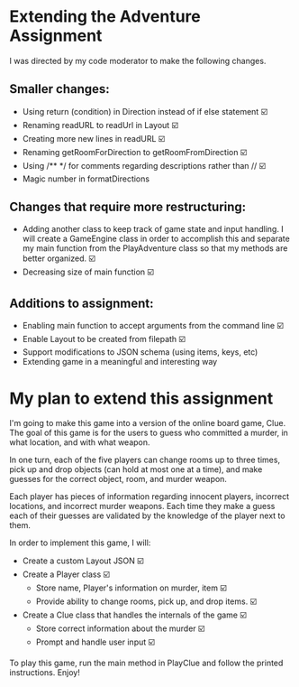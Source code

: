 # Extending the Adventure Assignment

I was directed by my code moderator to make the following changes.

## Smaller changes:
* Using return (condition) in Direction instead of if else statement :ballot_box_with_check:
* Renaming readURL to readUrl in Layout :ballot_box_with_check:
* Creating more new lines in readURL :ballot_box_with_check:
* Renaming getRoomForDirection to getRoomFromDirection :ballot_box_with_check:
* Using /** */ for comments regarding descriptions rather than // :ballot_box_with_check:
* Magic number in formatDirections

## Changes that require more restructuring:
* Adding another class to keep track of game state and input handling. I will create a GameEngine class in order to accomplish this and separate my main function from the PlayAdventure class so that my methods are better organized. :ballot_box_with_check:
* Decreasing size of main function :ballot_box_with_check:

## Additions to assignment:
* Enabling main function to accept arguments from the command line :ballot_box_with_check:
* Enable Layout to be created from filepath :ballot_box_with_check:
* Support modifications to JSON schema (using items, keys, etc)
* Extending game in a meaningful and interesting way

# My plan to extend this assignment

I'm going to make this game into a version of the online board game, Clue. The goal of this game is for the users to guess who committed a murder, in what location, and with what weapon.

In one turn, each of the five players can change rooms up to three times, pick up and drop objects (can hold at most one at a time), and make guesses for the correct object, room, and murder weapon.

Each player has pieces of information regarding innocent players, incorrect locations, and incorrect murder weapons. Each time they make a guess each of their guesses are validated by the knowledge of the player next to them.

In order to implement this game, I will:

* Create a custom Layout JSON :ballot_box_with_check:
* Create a Player class :ballot_box_with_check:
    * Store name, Player's information on murder, item :ballot_box_with_check:
    * Provide ability to change rooms, pick up, and drop items. :ballot_box_with_check:
* Create a Clue class that handles the internals of the game :ballot_box_with_check:
    * Store correct information about the murder :ballot_box_with_check:
    * Prompt and handle user input :ballot_box_with_check:
    
To play this game, run the main method in PlayClue and follow the printed instructions. Enjoy!